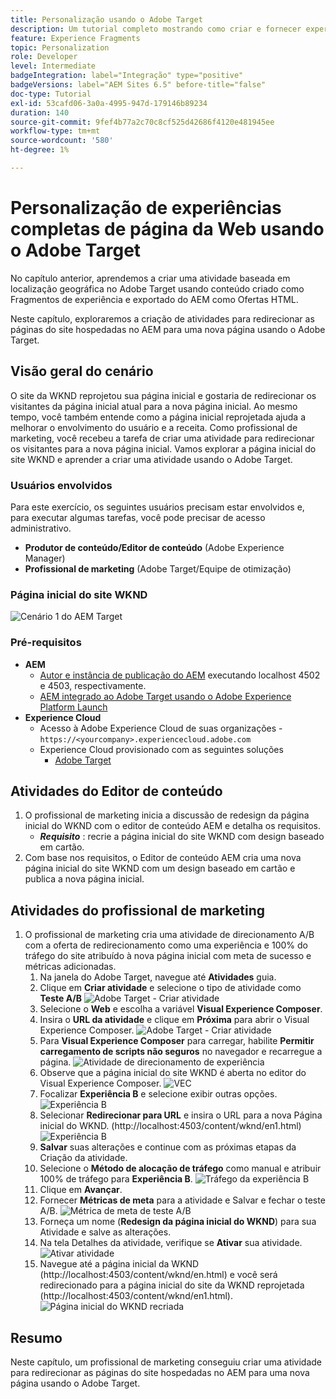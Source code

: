 ```yaml
---
title: Personalização usando o Adobe Target
description: Um tutorial completo mostrando como criar e fornecer experiência personalizada usando o Adobe Target.
feature: Experience Fragments
topic: Personalization
role: Developer
level: Intermediate
badgeIntegration: label="Integração" type="positive"
badgeVersions: label="AEM Sites 6.5" before-title="false"
doc-type: Tutorial
exl-id: 53cafd06-3a0a-4995-947d-179146b89234
duration: 140
source-git-commit: 9fef4b77a2c70c8cf525d42686f4120e481945ee
workflow-type: tm+mt
source-wordcount: '580'
ht-degree: 1%

---
```


# Personalização de experiências completas de página da Web usando o Adobe Target

No capítulo anterior, aprendemos a criar uma atividade baseada em localização geográfica no Adobe Target usando conteúdo criado como Fragmentos de experiência e exportado do AEM como Ofertas HTML.

Neste capítulo, exploraremos a criação de atividades para redirecionar as páginas do site hospedadas no AEM para uma nova página usando o Adobe Target.

## Visão geral do cenário

O site da WKND reprojetou sua página inicial e gostaria de redirecionar os visitantes da página inicial atual para a nova página inicial. Ao mesmo tempo, você também entende como a página inicial reprojetada ajuda a melhorar o envolvimento do usuário e a receita. Como profissional de marketing, você recebeu a tarefa de criar uma atividade para redirecionar os visitantes para a nova página inicial. Vamos explorar a página inicial do site WKND e aprender a criar uma atividade usando o Adobe Target.

### Usuários envolvidos

Para este exercício, os seguintes usuários precisam estar envolvidos e, para executar algumas tarefas, você pode precisar de acesso administrativo.

* **Produtor de conteúdo/Editor de conteúdo** (Adobe Experience Manager)
* **Profissional de marketing** (Adobe Target/Equipe de otimização)

### Página inicial do site WKND

![Cenário 1 do AEM Target](assets/personalization-use-case-2/aem-target-use-case-2.png)

### Pré-requisitos

* **AEM**
   * [Autor e instância de publicação do AEM](./implementation.md#getting-aem) executando localhost 4502 e 4503, respectivamente.
   * [AEM integrado ao Adobe Target usando o Adobe Experience Platform Launch](./using-launch-adobe-io.md#aem-target-using-launch-by-adobe)
* **Experience Cloud**
   * Acesso à Adobe Experience Cloud de suas organizações - `https://<yourcompany>.experiencecloud.adobe.com`
   * Experience Cloud provisionado com as seguintes soluções
      * [Adobe Target](https://experiencecloud.adobe.com)

## Atividades do Editor de conteúdo

1. O profissional de marketing inicia a discussão de redesign da página inicial do WKND com o editor de conteúdo AEM e detalha os requisitos.
   * ***Requisito*** : recrie a página inicial do site WKND com design baseado em cartão.
2. Com base nos requisitos, o Editor de conteúdo AEM cria uma nova página inicial do site WKND com um design baseado em cartão e publica a nova página inicial.

## Atividades do profissional de marketing

1. O profissional de marketing cria uma atividade de direcionamento A/B com a oferta de redirecionamento como uma experiência e 100% do tráfego do site atribuído à nova página inicial com meta de sucesso e métricas adicionadas.
   1. Na janela do Adobe Target, navegue até **Atividades** guia.
   2. Clique em **Criar atividade** e selecione o tipo de atividade como **Teste A/B**
      ![Adobe Target - Criar atividade](assets/personalization-use-case-2/create-ab-activity.png)
   3. Selecione o **Web** e escolha a variável **Visual Experience Composer**.
   4. Insira o **URL da atividade** e clique em **Próxima** para abrir o Visual Experience Composer.
      ![Adobe Target - Criar atividade](assets/personalization-use-case-2/create-activity-ab-name.png)
   5. Para **Visual Experience Composer** para carregar, habilite **Permitir carregamento de scripts não seguros** no navegador e recarregue a página.
      ![Atividade de direcionamento de experiência](assets/personalization-use-case-1/load-unsafe-scripts.png)
   6. Observe que a página inicial do site WKND é aberta no editor do Visual Experience Composer.
      ![VEC](assets/personalization-use-case-2/vec.png)
   7. Focalizar **Experiência B** e selecione exibir outras opções.
      ![Experiência B](assets/personalization-use-case-2/redirect-url.png)
   8. Selecionar **Redirecionar para URL** e insira o URL para a nova Página inicial do WKND. (http://localhost:4503/content/wknd/en1.html)
      ![Experiência B](assets/personalization-use-case-2/redirect-url-2.png)
   9. **Salvar** suas alterações e continue com as próximas etapas da Criação da atividade.
   10. Selecione o **Método de alocação de tráfego** como manual e atribuir 100% de tráfego para **Experiência B**.
      ![Tráfego da experiência B](assets/personalization-use-case-2/traffic.png)
   11. Clique em **Avançar**.
   12. Fornecer **Métricas de meta** para a atividade e Salvar e fechar o teste A/B.
      ![Métrica de meta de teste A/B](assets/personalization-use-case-2/goal-metric.png)
   13. Forneça um nome (**Redesign da página inicial do WKND**) para sua Atividade e salve as alterações.
   14. Na tela Detalhes da atividade, verifique se **Ativar** sua atividade.
      ![Ativar atividade](assets/personalization-use-case-2/ab-activate.png)
   15. Navegue até a página inicial da WKND (http://localhost:4503/content/wknd/en.html) e você será redirecionado para a página inicial do site da WKND reprojetada (http://localhost:4503/content/wknd/en1.html).
      ![Página inicial do WKND recriada](assets/personalization-use-case-2/WKND-home-page-redesign.png)

## Resumo

Neste capítulo, um profissional de marketing conseguiu criar uma atividade para redirecionar as páginas do site hospedadas no AEM para uma nova página usando o Adobe Target.
